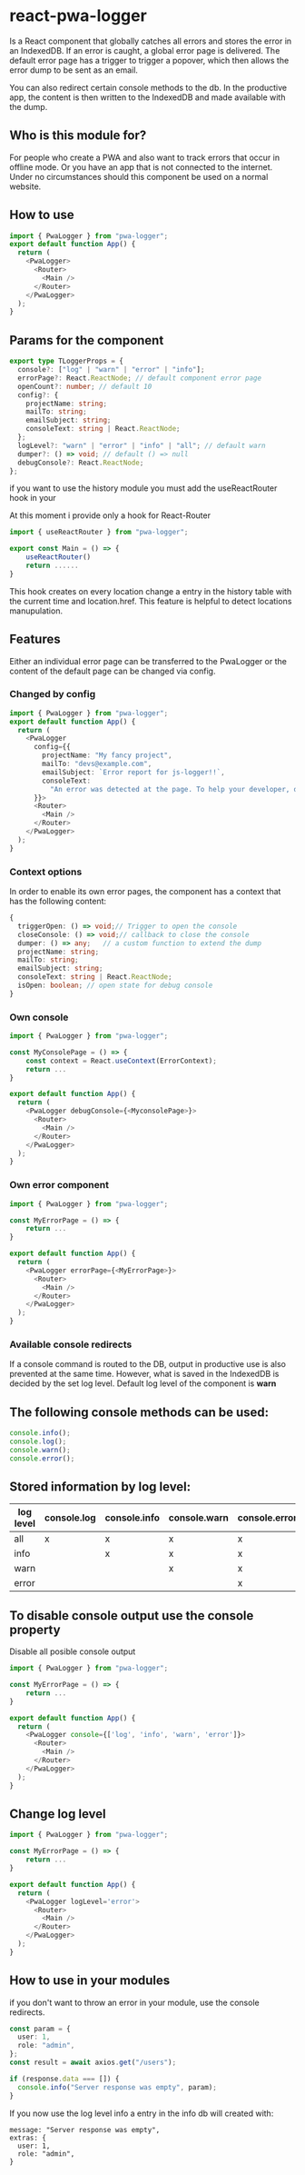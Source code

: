 # react-pwa-logger

Is a React component that globally catches all errors and stores the error in an IndexedDB. If an error is caught, a global error page is delivered.
The default error page has a trigger to trigger a popover, which then allows the error dump to be sent as an email.

You can also redirect certain console methods to the db. In the productive app, the content is then written to the IndexedDB and made available with the dump.

## Who is this module for?

For people who create a PWA and also want to track errors that occur in offline mode. Or you have an app that is not connected to the internet. Under no circumstances should this component be used on a normal website.

## How to use

```typescript
import { PwaLogger } from "pwa-logger";
export default function App() {
  return (
    <PwaLogger>
      <Router>
        <Main />
      </Router>
    </PwaLogger>
  );
}
```

## Params for the component

```typescript
export type TLoggerProps = {
  console?: ["log" | "warn" | "error" | "info"];
  errorPage?: React.ReactNode; // default component error page
  openCount?: number; // default 10
  config?: {
    projectName: string;
    mailTo: string;
    emailSubject: string;
    consoleText: string | React.ReactNode;
  };
  logLevel?: "warn" | "error" | "info" | "all"; // default warn
  dumper?: () => void; // default () => null
  debugConsole?: React.ReactNode;
};
```

if you want to use the history module you must add the useReactRouter hook in your <Main/>
At this moment i provide only a hook for React-Router

```typescript
import { useReactRouter } from "pwa-logger";

export const Main = () => {
    useReactRouter()
    return ......
}
```

This hook creates on every location change a entry in the history table with the current time and location.href.
This feature is helpful to detect locations manupulation.

## Features

Either an individual error page can be transferred to the PwaLogger or the content of the default page can be changed via config.

### Changed by config

```typescript
import { PwaLogger } from "pwa-logger";
export default function App() {
  return (
    <PwaLogger
      config={{
        projectName: "My fancy project",
        mailTo: "devs@example.com",
        emailSubject: `Error report for js-logger!!`,
        consoleText:
          "An error was detected at the page. To help your developer, download the file and send it to:",
      }}>
      <Router>
        <Main />
      </Router>
    </PwaLogger>
  );
}
```

### Context options

In order to enable its own error pages, the component has a context that has the following content:

```typescript
{
  triggerOpen: () => void;// Trigger to open the console
  closeConsole: () => void;// callback to close the console
  dumper: () => any;   // a custom function to extend the dump
  projectName: string;
  mailTo: string;
  emailSubject: string;
  consoleText: string | React.ReactNode;
  isOpen: boolean; // open state for debug console
}
```

### Own console

```typescript
import { PwaLogger } from "pwa-logger";

const MyConsolePage = () => {
    const context = React.useContext(ErrorContext);
    return ...
}

export default function App() {
  return (
    <PwaLogger debugConsole={<MyconsolePage>}>
      <Router>
        <Main />
      </Router>
    </PwaLogger>
  );
}
```

### Own error component

```typescript
import { PwaLogger } from "pwa-logger";

const MyErrorPage = () => {
    return ...
}

export default function App() {
  return (
    <PwaLogger errorPage={<MyErrorPage>}>
      <Router>
        <Main />
      </Router>
    </PwaLogger>
  );
}
```

### Available console redirects

If a console command is routed to the DB, output in productive use is also prevented at the same time. However, what is saved in the IndexedDB is decided by the set log level. Default log level of the component is **warn**

## The following console methods can be used:

```typescript
console.info();
console.log();
console.warn();
console.error();
```

## Stored information by log level:

| log level | console.log | console.info | console.warn | console.error | catched scriptError |
| --------- | ----------- | ------------ | ------------ | ------------- | ------------------- |
| all       | x           | x            | x            | x             | x                   |
| info      |             | x            | x            | x             | x                   |
| warn      |             |              | x            | x             | x                   |
| error     |             |              |              | x             | x                   |

## To disable console output use the console property

Disable all posible console output

```typescript
import { PwaLogger } from "pwa-logger";

const MyErrorPage = () => {
    return ...
}

export default function App() {
  return (
    <PwaLogger console={['log', 'info', 'warn', 'error']}>
      <Router>
        <Main />
      </Router>
    </PwaLogger>
  );
}
```

## Change log level

```typescript
import { PwaLogger } from "pwa-logger";

const MyErrorPage = () => {
    return ...
}

export default function App() {
  return (
    <PwaLogger logLevel='error'>
      <Router>
        <Main />
      </Router>
    </PwaLogger>
  );
}
```

## How to use in your modules

if you don't want to throw an error in your module, use the console redirects.

```typescript
const param = {
  user: 1,
  role: "admin",
};
const result = await axios.get("/users");

if (response.data === []) {
  console.info("Server response was empty", param);
}
```

If you now use the log level info a entry in the info db will created with:

```
message: "Server response was empty",
extras: {
  user: 1,
  role: "admin",
}

```
